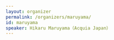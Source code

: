 ```yaml
---
layout: organizer
permalink: /organizers/maruyama/
id: maruyama
speaker: Hikaru Maruyama（Acquia Japan）
---
```

